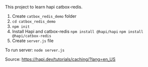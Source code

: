 This project to learn hapi catbox-redis.
1. Create `catbox_redis_demo` folder
2. `cd catbox_redis_demo`
3. `npm init`
4. Install Hapi and catbox-redis
   `npm install @hapi/hapi`
   `npm install @hapi/catbox-redis`
5. Create `server.js` file

To run server: `node server.js`

Source: https://hapi.dev/tutorials/caching/?lang=en_US
